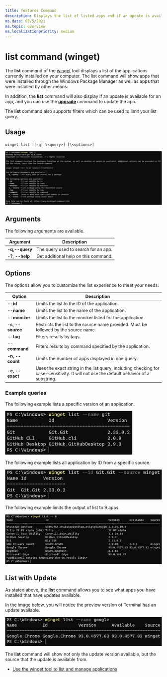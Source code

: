```yaml
---
title: features Command
description: Displays the list of listed apps and if an update is available. 
ms.date: 05/5/2021
ms.topic: overview
ms.localizationpriority: medium
---
```


# list command (winget)

The **list** command of the [winget](index.md) tool displays a list of the applications currently installed on your computer.  The list command will show apps that were installed through the Windows Package Manager as well as apps that were installed by other means.

In addition, the **list** command will also display if an update is available for an app, and you can use the [**upgrade**](upgrade.md) command to update the app.

The **list** command also supports filters which can be used to limit your list query. 

## Usage

`winget list [[-q] \<query>] [\<options>]`

![list help command](images/list.png)

## Arguments

The following arguments are available.

| Argument      | Description |
|-------------|-------------|  
| **-q,--query**  |  The query used to search for an app. |
| **-?, --help** |  Get additional help on this command. |

## Options

The options allow you to customize the list experience to meet your needs.

| Option      | Description |
|-------------|-------------|  
| **--id**    |  Limits the list to the ID of the application.   |  
| **--name**   |  Limits the list to the name of the application. |  
| **--moniker**   | Limits the list to the moniker listed for the application. |  
| **-s, --source**   |  Restricts the list to the source name provided. Must be followed by the source name. |  
| **--tag** |  Filters results by tags. |  
| **--command** |  Filters results by command specified by the application. |  
| **-n, --count** | Limits the number of apps displayed in one query.   |
| **-e, --exact**   |   Uses the exact string in the list query, including checking for case-sensitivity. It will not use the default behavior of a substring. |  

### Example queries

The following example lists a specific version of an application.

![list name command](images/list-name.png)

The following example lists all application by ID from a specific source.

![list id with source command](images/list-id-source.png)

The following example limits the output of list to 9 apps.

![list count command](images/list-count.png)

## List with Update

As stated above, the **list** command allows you to see what apps you have installed that have updates available.

In the image below, you will notice the preview version of Terminal has an update available.

![list update command](images/list-update.png)

The **list** command will show not only the update version available, but the source that the update is available from.

* [Use the winget tool to list and manage applications](index.md)
